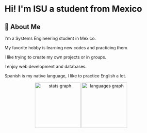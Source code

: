 # Hi! I'm ISU a student from Mexico


## 🚀 About Me
I'm a Systems Engineering student in Mexico.

My favorite hobby is learning new codes and practicing them.

I like trying to create my own projects or in groups.

I enjoy web development and databases.

Spanish is my native language, I like to practice English a lot.

<!---
Isu-682/Isu-682 is a ✨ special ✨ repository because its `README.md` (this file) appears on your GitHub profile.
You can click the Preview link to take a look at your changes.
--->

<div align="center">
  <img src="https://github-readme-stats.vercel.app/api?username=Isu-682&hide_title=false&hide_rank=false&show_icons=true&include_all_commits=true&count_private=true&disable_animations=false&theme=dracula&locale=en&hide_border=false&order=1" height="150" alt="stats graph"  />
  <img src="https://github-readme-stats.vercel.app/api/top-langs?username=Isu-682&locale=en&hide_title=false&layout=compact&card_width=320&langs_count=5&theme=dracula&hide_border=false&order=2" height="150" alt="languages graph"  />
</div>

<!--
<img src="https://github-readme-stats.vercel.app/api?username=Isu-682&theme=radical&show_icons=true&hide_border=true&count_private=true" alt="Isu-682's GitHub Stats" />
<img src="https://github-readme-stats.vercel.app/api/top-langs/?username=Isu-682&theme=radical&show_icons=true&hide_border=true&layout=compact" alt="Isu-682's GitHub Stats" />
-->
